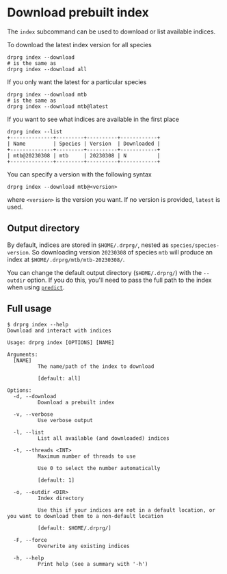 # Download prebuilt index

The `index` subcommand can be used to download or list available indices.

To download the latest index version for all species

```
drprg index --download
# is the same as
drprg index --download all
```

If you only want the latest for a particular species

```
drprg index --download mtb
# is the same as
drprg index --download mtb@latest
```

If you want to see what indices are available in the first place

```
drprg index --list
+--------------+---------+----------+------------+
| Name         | Species | Version  | Downloaded |
+--------------+---------+----------+------------+
| mtb@20230308 | mtb     | 20230308 | N          |
+--------------+---------+----------+------------+
```

You can specify a version with the following syntax

```
drprg index --download mtb@<version>
```

where `<version>` is the version you want. If no version is provided, `latest` is used.

## Output directory

By default, indices are stored in `$HOME/.drprg/`, nested as `species/species-version`.
So downloading version `20230308` of species `mtb` will produce an index
at `$HOME/.drprg/mtb/mtb-20230308/`.

You can change the default output directory (`$HOME/.drprg/`) with the `--outdir`
option. If you do this, you'll need to pass the full path to the index when
using [`predict`](predict.md).

## Full usage

```
$ drprg index --help
Download and interact with indices

Usage: drprg index [OPTIONS] [NAME]

Arguments:
  [NAME]
          The name/path of the index to download

          [default: all]

Options:
  -d, --download
          Download a prebuilt index

  -v, --verbose
          Use verbose output

  -l, --list
          List all available (and downloaded) indices

  -t, --threads <INT>
          Maximum number of threads to use

          Use 0 to select the number automatically

          [default: 1]

  -o, --outdir <DIR>
          Index directory

          Use this if your indices are not in a default location, or you want to download them to a non-default location

          [default: $HOME/.drprg/]

  -F, --force
          Overwrite any existing indices

  -h, --help
          Print help (see a summary with '-h')
```